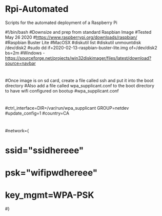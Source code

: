 # Rpi-Automated
Scripts for the automated deployment of a Raspberry Pi 

#!/bin/bash
#Downsize and prep from standard Raspbian Image
#Tested May 26 2020
#https://www.raspberrypi.org/downloads/raspbian/
#Raspbian Buster Lite
#MacOSX
#diskutil list
#diskutil unmountdisk /dev/disk2
#sudo dd if=2020-02-13-raspbian-buster-lite.img of=/dev/disk2 bs=2m
#Windows - https://sourceforge.net/projects/win32diskimager/files/latest/download?source=navbar
#
#
#Once image is on sd card, create a file called ssh and put it into the boot directory
#Also add a file called wpa_supplicant.conf to the boot directory to have wifi configured on bootup
#wpa_supplicant.conf
#
#ctrl_interface=DIR=/var/run/wpa_supplicant GROUP=netdev
#update_config=1
#country=CA
#
#network={
#    ssid="ssidhereee"
#    psk="wifipwdhereee"
#    key_mgmt=WPA-PSK
#}
#
